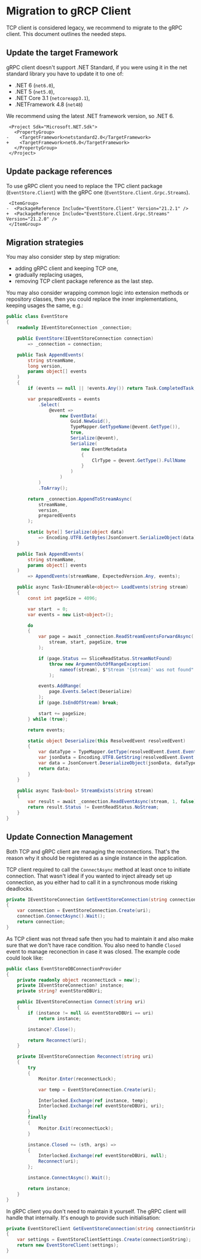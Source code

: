 # Migration to gRCP Client

TCP client is considered legacy, we recommend to migrate to the gRPC client. This document outlines the needed steps.

## Update the target Framework

gRPC client doesn't support .NET Standard, if you were using it in the net standard library you have to update it to one of:
- .NET 6 (`net6.0`),
- .NET 5 (`net5.0`),
- .NET Core 3.1 (`netcoreapp3.1`),
- .NETFramework 4.8 (`net48`)

We recommend using the latest .NET framework version, so .NET 6.

```xml{3-4}
 <Project Sdk="Microsoft.NET.Sdk">
   <PropertyGroup>
-    <TargetFramework>netstandard2.0</TargetFramework>
+    <TargetFramework>net6.0</TargetFramework>
   </PropertyGroup>
 </Project>
```

## Update package references

To use gRPC client you need to replace the TPC client package (`EventStore.Client`) with the gRPC one (`EventStore.Client.Grpc.Streams`). 

```xml{2-3}
 <ItemGroup>
-  <PackageReference Include="EventStore.Client" Version="21.2.1" />
+  <PackageReference Include="EventStore.Client.Grpc.Streams" Version="21.2.0" />
 </ItemGroup>
```

## Migration strategies

You may also consider step by step migration:
- adding gRPC client and keeping TCP one,
- gradually replacing usages,
- removing TCP client package reference as the last step.

You may also consider wrapping common logic into extension methods or repository classes, then you could replace the inner implementations, keeping usages the same, e.g.:

```csharp
public class EventStore
{
    readonly IEventStoreConnection _connection;

    public EventStore(IEventStoreConnection connection)
        => _connection = connection;

    public Task AppendEvents(
        string streamName,
        long version,
        params object[] events
    )
    {
        if (events == null || !events.Any()) return Task.CompletedTask;

        var preparedEvents = events
            .Select(
                @event =>
                    new EventData(
                        Guid.NewGuid(),
                        TypeMapper.GetTypeName(@event.GetType()),
                        true,
                        Serialize(@event),
                        Serialize(
                            new EventMetadata
                            {
                                ClrType = @event.GetType().FullName
                            }
                        )
                    )
            )
            .ToArray();

        return _connection.AppendToStreamAsync(
            streamName,
            version,
            preparedEvents
        );

        static byte[] Serialize(object data)
            => Encoding.UTF8.GetBytes(JsonConvert.SerializeObject(data));
    }

    public Task AppendEvents(
        string streamName,
        params object[] events
    )
        => AppendEvents(streamName, ExpectedVersion.Any, events);

    public async Task<IEnumerable<object>> LoadEvents(string stream)
    {
        const int pageSize = 4096;

        var start  = 0;
        var events = new List<object>();

        do
        {
            var page = await _connection.ReadStreamEventsForwardAsync(
                stream, start, pageSize, true
            );

            if (page.Status == SliceReadStatus.StreamNotFound)
                throw new ArgumentOutOfRangeException(
                    nameof(stream), $"Stream '{stream}' was not found"
                );

            events.AddRange(
                page.Events.Select(Deserialize)
            );
            if (page.IsEndOfStream) break;

            start += pageSize;
        } while (true);

        return events;

        static object Deserialize(this ResolvedEvent resolvedEvent)
        {
            var dataType = TypeMapper.GetType(resolvedEvent.Event.EventType);
            var jsonData = Encoding.UTF8.GetString(resolvedEvent.Event.Data);
            var data = JsonConvert.DeserializeObject(jsonData, dataType);
            return data;
        }
    }

    public async Task<bool> StreamExists(string stream)
    {
        var result = await _connection.ReadEventAsync(stream, 1, false);
        return result.Status != EventReadStatus.NoStream;
    }
}
```

## Update Connection Management

Both TCP and gRPC client are managing the reconnections. That's the reason why it should be registered as a single instance in the application. 

TCP client required to call the `ConnectAsync` method at least once to initiate connection. That wasn't ideal if you wanted to inject already set up connection, as you either had to call it in a synchronous mode risking deadlocks.

```csharp
private IEventStoreConnection GetEventStoreConnection(string connectionString)
{
    var connection = EventStoreConnection.Create(uri);
    connection.ConnectAsync().Wait();
    return connection;
}
```

As TCP client was not thread safe then you had to maintain it and also make sure that we don't have race condition. You also need to handle `Closed` event to manage reconection in case it was closed. The example code could look like:

```csharp
public class EventStoreDBConnectionProvider
{
    private readonly object reconnectLock = new();
    private IEventStoreConnection? instance;
    private string? eventStoreDBUri;

    public IEventStoreConnection Connect(string uri)
    {
        if (instance != null && eventStoreDBUri == uri)
            return instance;

        instance?.Close();

        return Reconnect(uri);
    }

    private IEventStoreConnection Reconnect(string uri)
    {
        try
        {
            Monitor.Enter(reconnectLock);

            var temp = EventStoreConnection.Create(uri);

            Interlocked.Exchange(ref instance, temp);
            Interlocked.Exchange(ref eventStoreDBUri, uri);
        }
        finally
        {
            Monitor.Exit(reconnectLock);
        }

        instance.Closed += (sth, args) =>
        {
            Interlocked.Exchange(ref eventStoreDBUri, null);
            Reconnect(uri);
        };

        instance.ConnectAsync().Wait();

        return instance;
    }
}
```

In gRPC client you don't need to maintain it yourself. The gRPC client will handle that internally. It's enough to provide such initialisation:

```csharp
private EventStoreClient GetEventStoreConnection(string connectionString)
{
    var settings = EventStoreClientSettings.Create(connectionString);
    return new EventStoreClient(settings);
}
```